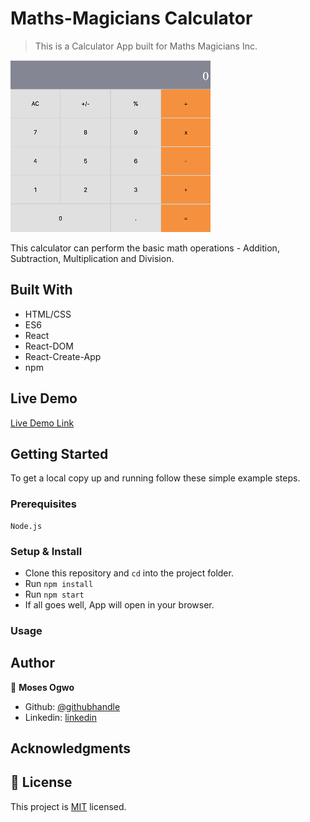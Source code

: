 # Maths-Magicians Calculator

> This is a Calculator App built for Maths Magicians Inc.

![](app-screenshot.png)

This calculator can perform the basic math operations - Addition, Subtraction, Multiplication and Division. 

## Built With

- HTML/CSS
- ES6
- React
- React-DOM
- React-Create-App
- npm

## Live Demo

[Live Demo Link](https://mmi-calculator.herokuapp.com/)


## Getting Started

To get a local copy up and running follow these simple example steps.

### Prerequisites
    Node.js

### Setup & Install
- Clone this repository and `cd` into the project folder.
- Run `npm install`
- Run `npm start` 
- If all goes well, App will open in your browser.


### Usage



## Author

👤 **Moses Ogwo**

- Github: [@githubhandle](https://github.com/mosesogwo)
- Linkedin: [linkedin](https://www.linkedin.com/in/moses-ogwo-327168114/)


## Acknowledgments


## 📝 License

This project is [MIT](lic.url) licensed.
